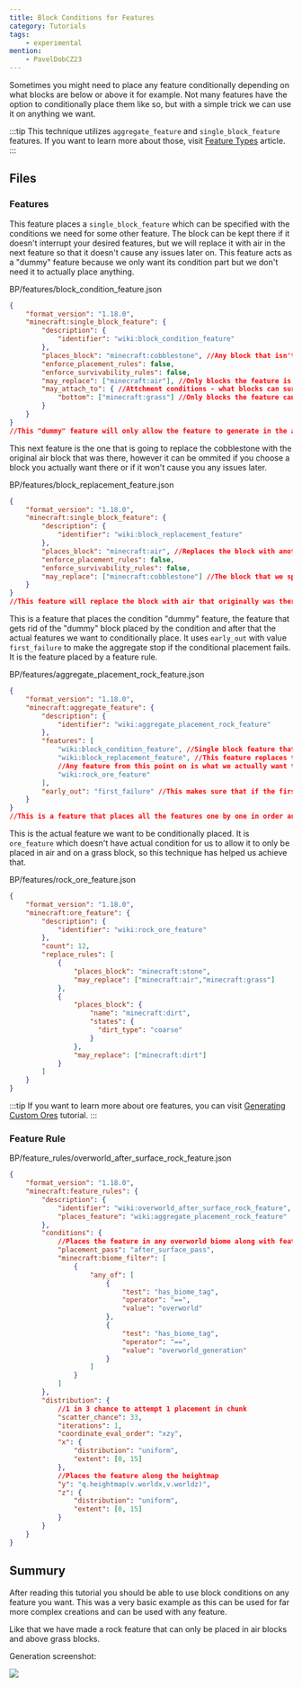 ```yaml
---
title: Block Conditions for Features
category: Tutorials
tags:
    - experimental
mention:
	- PavelDobCZ23
---
```


Sometimes you might need to place any feature conditionally depending on what blocks are below or above it for example. Not many features have the option to conditionally place them like so, but with a simple trick we can use it on anything we want.

:::tip
This technique utilizes `aggregate_feature` and `single_block_feature` features. If you want to learn more about those, visit [Feature Types](/world-generation/feature-types) article.
:::

## Files

### Features

This feature places a `single_block_feature` which can be specified with the conditions we need for some other feature. The block can be kept there if it doesn't interrupt your desired features, but we will replace it with air in the next feature so that it doesn't cause any issues later on. This feature acts as a "dummy" feature because we only want its condition part but we don't need it to actually place anything.

<CodeHeader>BP/features/block_condition_feature.json</CodeHeader>

```json
{
    "format_version": "1.18.0",
    "minecraft:single_block_feature": {
        "description": {
            "identifier": "wiki:block_condition_feature"
        },
        "places_block": "minecraft:cobblestone", //Any block that isn't in "may_replace" list.
        "enforce_placement_rules": false,
        "enforce_survivability_rules": false,
        "may_replace": ["minecraft:air"], //Only blocks the feature is allowed to be placed in.
        "may_attach_to": { //Attchment conditions - what blocks can surround the feature when its being placed
            "bottom": ["minecraft:grass"] //Only blocks the feature can be placed on top of.
        }
    }
}
//This "dummy" feature will only allow the feature to generate in the air, right above a grass block.
```

This next feature is the one that is going to replace the cobblestone with the original air block that was there, however it can be ommited if you choose a block you actually want there or if it won't cause you any issues later.

<CodeHeader>BP/features/block_replacement_feature.json</CodeHeader>

```json
{
    "format_version": "1.18.0",
    "minecraft:single_block_feature": {
        "description": {
            "identifier": "wiki:block_replacement_feature"
        },
        "places_block": "minecraft:air", //Replaces the block with another one which doesn't cause us any issue.
        "enforce_placement_rules": false,
        "enforce_survivability_rules": false,
        "may_replace": ["minecraft:cobblestone"] //The block that we specified in the previous feature.
    }
}
//This feature will replace the block with air that originally was there so it won't cause us any issue.
```

This is a feature that places the condition "dummy" feature, the feature that gets rid of the "dummy" block placed by the condition and after that the actual features we want to conditionally place. It uses `early_out` with value `first_failure` to make the aggregate stop if the conditional placement fails. It is the feature placed by a feature rule.

<CodeHeader>BP/features/aggregate_placement_rock_feature.json</CodeHeader>

```json
{
    "format_version": "1.18.0",
    "minecraft:aggregate_feature": {
        "description": {
            "identifier": "wiki:aggregate_placement_rock_feature"
        },
        "features": [
            "wiki:block_condition_feature", //Single block feature that is used as "dummy" feature to act as our condition.
            "wiki:block_replacement_feature", //This feature replaces the "dummy" block we used in the feature above to not cause us any issues later.
            //Any feature from this point on is what we actually want to place.
            "wiki:rock_ore_feature"
        ],
        "early_out": "first_failure" //This makes sure that if the first(or any) feature fails, it will not continue to place anything else in the list.
    }
}
//This is a feature that places all the features one by one in order and is placed by the feature rule.
```

This is the actual feature we want to be conditionally placed. It is `ore_feature` which doesn't have actual condition for us to allow it to only be placed in air and on a grass block, so this technique has helped us achieve that.

<CodeHeader>BP/features/rock_ore_feature.json</CodeHeader>

```json
{
	"format_version": "1.18.0",
	"minecraft:ore_feature": {
		"description": {
			"identifier": "wiki:rock_ore_feature"
		},
		"count": 12,
		"replace_rules": [
			{
				"places_block": "minecraft:stone",
				"may_replace": ["minecraft:air","minecraft:grass"]
			},
			{
				"places_block": {
                    "name": "minecraft:dirt",
                    "states": {
                      "dirt_type": "coarse"
                    }
                },
				"may_replace": ["minecraft:dirt"]
			}
		]
	}
}
```
:::tip
If you want to learn more about ore features, you can visit [Generating Custom Ores](/world-generation/custom-ores) tutorial.
:::

### Feature Rule

<CodeHeader>BP/feature_rules/overworld_after_surface_rock_feature.json</CodeHeader>

```json
{
	"format_version": "1.18.0",
	"minecraft:feature_rules": {
		"description": {
			"identifier": "wiki:overworld_after_surface_rock_feature",
			"places_feature": "wiki:aggregate_placement_rock_feature"
		},
		"conditions": {
			//Places the feature in any overworld biome along with features in the after_surface_pass
			"placement_pass": "after_surface_pass",
			"minecraft:biome_filter": [
				{
					"any_of": [
						{
							"test": "has_biome_tag",
							"operator": "==",
							"value": "overworld"
						},
						{
							"test": "has_biome_tag",
							"operator": "==",
							"value": "overworld_generation"
						}
					]
				}
			]
		},
		"distribution": {
			//1 in 3 chance to attempt 1 placement in chunk
            "scatter_chance": 33,
			"iterations": 1, 
			"coordinate_eval_order": "xzy",
			"x": {
				"distribution": "uniform",
				"extent": [0, 15]
			},
			//Places the feature along the heightmap
			"y": "q.heightmap(v.worldx,v.worldz)",
			"z": {
				"distribution": "uniform",
				"extent": [0, 15]
			}
		}
	}
}
```

## Summury

After reading this tutorial you should be able to use block conditions on any feature you want. This was a very basic example as this can be used for far more complex creations and can be used with any feature. 

Like that we have made a rock feature that can only be placed in air blocks and above grass blocks.

Generation screenshot:

![](/assets/images/world-generation/rock_feature.png)
